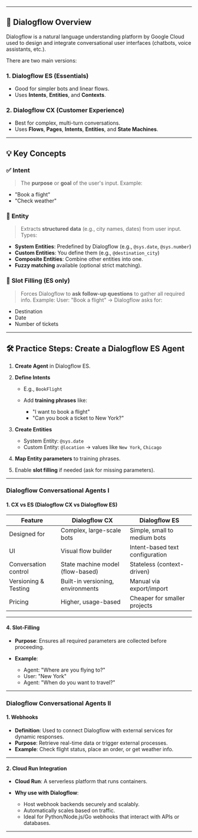 
---

## 🧠 **Dialogflow Overview**

Dialogflow is a natural language understanding platform by Google Cloud used to design and integrate conversational user interfaces (chatbots, voice assistants, etc.).

There are two main versions:

### 1. **Dialogflow ES (Essentials)**

* Good for simpler bots and linear flows.
* Uses **Intents**, **Entities**, and **Contexts**.

### 2. **Dialogflow CX (Customer Experience)**

* Best for complex, multi-turn conversations.
* Uses **Flows**, **Pages**, **Intents**, **Entities**, and **State Machines**.

---

## 💡 Key Concepts

### ✅ **Intent**

> The **purpose** or **goal** of the user's input.
> Example:

* "Book a flight"
* "Check weather"

### 🧱 **Entity**

> Extracts **structured data** (e.g., city names, dates) from user input.
> Types:

* **System Entities**: Predefined by Dialogflow (e.g., `@sys.date`, `@sys.number`)
* **Custom Entities**: You define them (e.g., `@destination_city`)
* **Composite Entities**: Combine other entities into one.
* **Fuzzy matching** available (optional strict matching).

### 🎯 **Slot Filling (ES only)**

> Forces Dialogflow to **ask follow-up questions** to gather all required info.
> Example:
> User: "Book a flight" → Dialogflow asks for:

* Destination
* Date
* Number of tickets

---

## 🛠️ Practice Steps: Create a Dialogflow ES Agent

1. **Create Agent** in Dialogflow ES.
2. **Define Intents**

   * E.g., `BookFlight`
   * Add **training phrases** like:

     * "I want to book a flight"
     * "Can you book a ticket to New York?"
3. **Create Entities**

   * System Entity: `@sys.date`
   * Custom Entity: `@location` → values like `New York`, `Chicago`
4. **Map Entity parameters** to training phrases.
5. Enable **slot filling** if needed (ask for missing parameters).

---

### **Dialogflow Conversational Agents I**

#### **1. CX vs ES (Dialogflow CX vs Dialogflow ES)**

| Feature              | Dialogflow CX                     | Dialogflow ES                   |
| -------------------- | --------------------------------- | ------------------------------- |
| Designed for         | Complex, large-scale bots         | Simple, small to medium bots    |
| UI                   | Visual flow builder               | Intent-based text configuration |
| Conversation control | State machine model (flow-based)  | Stateless (context-driven)      |
| Versioning & Testing | Built-in versioning, environments | Manual via export/import        |
| Pricing              | Higher, usage-based               | Cheaper for smaller projects    |

---

#### **4. Slot-Filling**

* **Purpose**: Ensures all required parameters are collected before proceeding.
* **Example**:

  * Agent: "Where are you flying to?"
  * User: "New York"
  * Agent: "When do you want to travel?"

---

### **Dialogflow Conversational Agents II**

#### **1. Webhooks**

* **Definition**: Used to connect Dialogflow with external services for dynamic responses.
* **Purpose**: Retrieve real-time data or trigger external processes.
* **Example**: Check flight status, place an order, or get weather info.

---

#### **2. Cloud Run Integration**

* **Cloud Run**: A serverless platform that runs containers.
* **Why use with Dialogflow**:

  * Host webhook backends securely and scalably.
  * Automatically scales based on traffic.
  * Ideal for Python/Node.js/Go webhooks that interact with APIs or databases.

---
